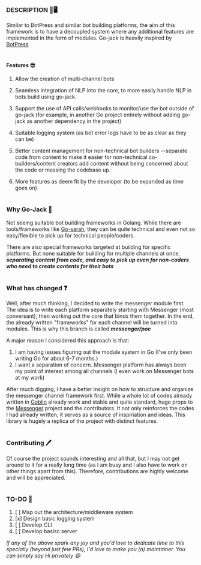 ### __DESCRIPTION__ 🤖🖥

Similar to BotPress and similar bot building platforms, the aim of this framework is to have a decoupled system where any additional features are implemented in the form of modules. Go-jack is heavily inspired by [BotPress](https://github.com/botpress/botpress)

#

#### Features 😎
1. Allow the creation of multi-channel bots

2. Seamless integration of NLP into the core, to more easily handle NLP in bots build using go-jack.

3. Support the use of API calls/webhooks to monitor/use the bot outside of go-jack (for example, in another Go project entirely without adding go-jack as another dependency in the project)

4. Suitable logging system (as bot error logs have to be as clear as they can be)

5. Better content management for non-technical bot builders --separate code from content to make it easier for non-technical co-builders/content creators add content without being concerned about the code or messing the codebase up.

6. More features as deem fit by the developer (to be expanded as time goes on)

#

### __Why Go-Jack__ 🤔

Not seeing suitable bot building frameworks in Golang. While there are tools/frameworks like [Go-sarah](https://github.com/oklahomer/go-sarah), they can be quite technical and even not so easy/flexible to pick up for technical people/coders.

There are also special frameworks targeted at building for specific platforms. But none suitable for building for multiple channels at once, *__separating content from code, and easy to pick up even for non-coders who need to create contents for their bots__*
#

### __What has changed__ ❓
Well, after much thinking, I decided to write the messenger module first. The idea is to write each platform separately starting with Messenger (most conversant), then working out the core that binds them together. In the end, the already written "frameworks" for each channel will be turned into modules. This is why this branch is called *__messenger/poc__*

A major reason I considered this approach is that:
1. I am having issues figuring out the module system in Go (I've only been writing Go for about 6-7 months.)
2. I want a separation of concern. Messenger platform has always been my point of interest among all channels (I even work on Messenger bots at my work)


After much digging, I have a better insight on how to structure and organize the messenger channel framework first. While a whole lot of codes already written in [Goblin](https://github.com/oayomide/goblin) already work and stable and quite standard, huge props to the [Messenger](https://github.com/paked/messenger) project and the contributors. It not only reinforces the codes I had already written, it serves as a source of inspiriation and ideas. This library is hugely a replica of the project with distinct features.

#

### __Contributing 🖊__

Of course the project sounds interesting and all that, but I may not get around to it for a really long time (as I am busy and I also have to work on other things apart from this). Therefore, contributions are highly welcome and will be appreciated.
#

### TO-DO 📓

1. [ ] Map out the architecture/middleware system
2. [x] Design basic logging system
3. [ ] Develop CLI
4. [ ] Develop basisc server

_If any of the above spark any joy and you'd love to dedicate time to this specially (beyond just few PRs), I'd love to make you (a) maintainer. You can simply say Hi privately 😄_